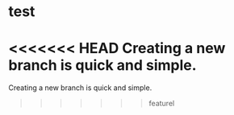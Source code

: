 # test
<<<<<<< HEAD
Creating a new branch is quick and simple.
=======
Creating a new branch is quick and simple.
>>>>>>> featurel
